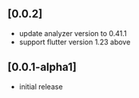 ## [0.0.2]
- update analyzer version to 0.41.1
- support flutter version 1.23 above

## [0.0.1-alpha1]
- initial release
